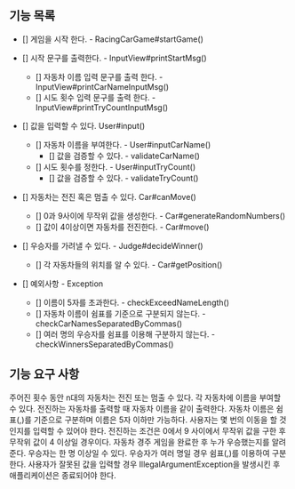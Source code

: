 ## 기능 목록

- [] 게임을 시작 한다. - RacingCarGame#startGame()
- [] 시작 문구를 출력한다. - InputView#printStartMsg()
  - [] 자동차 이름 입력 문구를 출력 한다. - InputView#printCarNameInputMsg()
  - [] 시도 횟수 입력 문구를 출력 한다. - InputView#printTryCountInputMsg()
- [] 값을 입력할 수 있다. User#input()
  - [] 자동차 이름을 부여한다. - User#inputCarName()
    - [] 값을 검증할 수 있다. - validateCarName()
  - [] 시도 횟수를 정한다. - User#inputTryCount()
    - [] 값을 검증할 수 있다. - validateTryCount()
- [] 자동차는 전진 혹은 멈출 수 있다. Car#canMove()
  - [] 0과 9사이에 무작위 값을 생성한다. - Car#generateRandomNumbers()
  - [] 값이 4이상이면 자동차를 전진한다. - Car#move()
- [] 우승자를 가려낼 수 있다. - Judge#decideWinner()
  - [] 각 자동차들의 위치를 알 수 있다. - Car#getPosition()

- [] 예외사항 - Exception
  - [] 이름이 5자를 초과한다. - checkExceedNameLength()
  - [] 자동차 이름이 쉼표를 기준으로 구분되지 않는다. - checkCarNamesSeparatedByCommas()
  - [] 여러 명의 우승자를 쉼표를 이용해 구분하지 않는다. - checkWinnersSeparatedByCommas()

## 기능 요구 사항

주어진 횟수 동안 n대의 자동차는 전진 또는 멈출 수 있다.
각 자동차에 이름을 부여할 수 있다. 전진하는 자동차를 출력할 때 자동차 이름을 같이 출력한다.
자동차 이름은 쉼표(,)를 기준으로 구분하며 이름은 5자 이하만 가능하다.
사용자는 몇 번의 이동을 할 것인지를 입력할 수 있어야 한다.
전진하는 조건은 0에서 9 사이에서 무작위 값을 구한 후 무작위 값이 4 이상일 경우이다.
자동차 경주 게임을 완료한 후 누가 우승했는지를 알려준다. 우승자는 한 명 이상일 수 있다.
우승자가 여러 명일 경우 쉼표(,)를 이용하여 구분한다.
사용자가 잘못된 값을 입력할 경우 IllegalArgumentException을 발생시킨 후 애플리케이션은 종료되어야 한다.